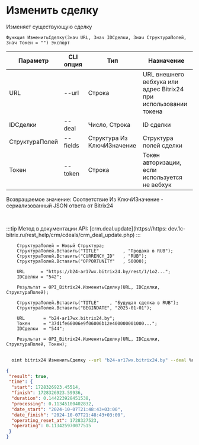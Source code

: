 ﻿---
sidebar_position: 5
---

# Изменить сделку
 Изменяет существующую сделку



`Функция ИзменитьСделку(Знач URL, Знач IDСделки, Знач СтруктураПолей, Знач Токен = "") Экспорт`

  | Параметр | CLI опция | Тип | Назначение |
  |-|-|-|-|
  | URL | --url | Строка | URL внешнего вебхука или адрес Bitrix24 при использовании токена |
  | IDСделки | --deal | Число, Строка | ID сделки |
  | СтруктураПолей | --fields | Структура Из КлючИЗначение | Структура полей сделки |
  | Токен | --token | Строка | Токен авторизации, если используется не вебхук |

  
  Возвращаемое значение:   Соответствие Из КлючИЗначение - сериализованный JSON ответа от Bitrix24

<br/>

:::tip
Метод в документации API: [crm.deal.update](https://https:
dev.1c-bitrix.ru/rest_help/crm/cdeals/crm_deal_update.php)
:::
<br/>


```bsl title="Пример кода"
    СтруктураПолей = Новый Структура;
    СтруктураПолей.Вставить("TITLE"         , "Продажа в RUB");
    СтруктураПолей.Вставить("CURRENCY_ID"   , "RUB");
    СтруктураПолей.Вставить("OPPORTUNITY"   , 50000);

    URL      = "https://b24-ar17wx.bitrix24.by/rest/1/1o2...";
    IDСделки = "542";

    Результат = OPI_Bitrix24.ИзменитьСделку(URL, IDСделки, СтруктураПолей);

    СтруктураПолей.Вставить("TITLE"    , "Будущая сделка в RUB");
    СтруктураПолей.Вставить("BEGINDATE", "2025-01-01");

    URL       = "b24-ar17wx.bitrix24.by";
    Токен     = "37d1fe66006e9f06006b12e400000001000...";
    IDСделки  = "544";

    Результат = OPI_Bitrix24.ИзменитьСделку(URL, IDСделки, СтруктураПолей, Токен);
```



```sh title="Пример команды CLI"
    
  oint bitrix24 ИзменитьСделку --url "b24-ar17wx.bitrix24.by" --deal %deal% --fields %fields% --token "6476c766006e9f06006b12e400000001000..."

```

```json title="Результат"
{
 "result": true,
 "time": {
  "start": 1728326923.45514,
  "finish": 1728326923.59936,
  "duration": 0.144223928451538,
  "processing": 0.11345100402832,
  "date_start": "2024-10-07T21:48:43+03:00",
  "date_finish": "2024-10-07T21:48:43+03:00",
  "operating_reset_at": 1728327523,
  "operating": 0.113425970077515
 }
}
```
